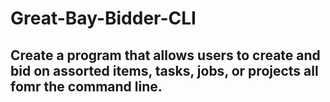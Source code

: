 # Great-Bay-Bidder-CLI

## Create a program that allows users to create and bid on assorted items, tasks, jobs, or projects all fomr the command line.
